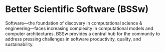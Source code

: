 # Better Scientific Software (BSSw)

Software—the foundation of discovery in computational science & engineering—faces increasing complexity in computational models and computer architectures. BSSw provides a central hub for the community to address pressing challenges in software productivity, quality, and sustainability.


<!---
Slide1 L: blog_posts/the-lazy-approach-to-developing-scientific-research-software
Slide1 R: images/raw/master/Blog_0620_YAGNI.jpg
Slide2 L: blog_posts/making-myself-better-what-craftspeople-can-teach-us-about-software
Slide2 R: images/raw/master/Blog_032420_StoneMasonry.png
Slide3 L: items/virtual-meeting-tools-and-features-for-the-hpc-cse-community
Slide3 R: events/panel-virtual-onboarding-and-mentoring
Slide4 L: blog_posts/working-remotely-the-spack-team
Slide4 R: images/raw/master/Blog_0520_WorkRemoteSpack.png
Slide5 L: blog_posts/blog_posts/research-software-engineer-stories
Slide5 R: images/raw/master/Blog_042320_podcast.jpg
--->

<!---
LCM: Saving for use again later

Slide1 Left: blog_posts/scientific-software-projects-and-their-communities
Slide 1 Right: items/resources-for-maximizing-remote-working
Slide2 Left: blog_posts/cleaning-your-work-surfaces-one-way-to-help-flatten-the-curve
Slide2 Right: images/raw/master/Blog_0320_COVID19.png
Slide3 Left: blog_posts/spreading-ideas-about-better-scientific-software
Slide3 Right: images/raw/master/Blog_0225_Computational.jpg
Slide4 Left: blog_posts/productivity-and-sustainability-improvement-planning-psip
Slide4 Right: images/raw/master/Blog_0120_PSIP_logo.png
Slide5 Left: items/finalizing-your-julia-package
Slide5 Right: events/webinar-best-practices-for-using-proxy-applications-as-benchmarks
--->

<!---
[Site Overview](SiteOverview.md)

[Communities Overview](CommunitiesOverview.md)

[Intro to CSE](IntroToCse.md)

[Intro to HPC](IntroToHpc.md)

--->

